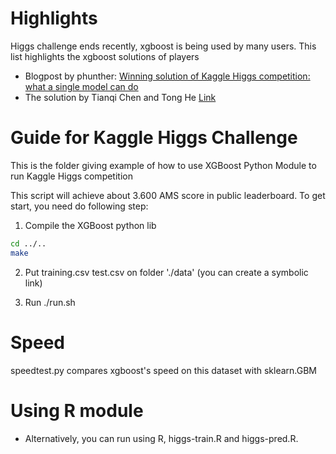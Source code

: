 Highlights
=====
Higgs challenge ends recently, xgboost is being used by many users. This list highlights the xgboost solutions of players
* Blogpost by phunther: [Winning solution of Kaggle Higgs competition: what a single model can do](http://no2147483647.wordpress.com/2014/09/17/winning-solution-of-kaggle-higgs-competition-what-a-single-model-can-do/)
* The solution by Tianqi Chen and Tong He [Link](https://github.com/hetong007/higgsml)

Guide for Kaggle Higgs Challenge
=====

This is the folder giving example of how to use XGBoost Python Module  to run Kaggle Higgs competition

This script will achieve about 3.600 AMS score in public leaderboard. To get start, you need do following step:

1. Compile the XGBoost python lib
```bash
cd ../..
make
```

2. Put training.csv test.csv on folder './data' (you can create a symbolic link)

3. Run ./run.sh

Speed
=====
speedtest.py compares xgboost's speed on this dataset with sklearn.GBM


Using R module
=====
* Alternatively, you can run using R, higgs-train.R and higgs-pred.R.
